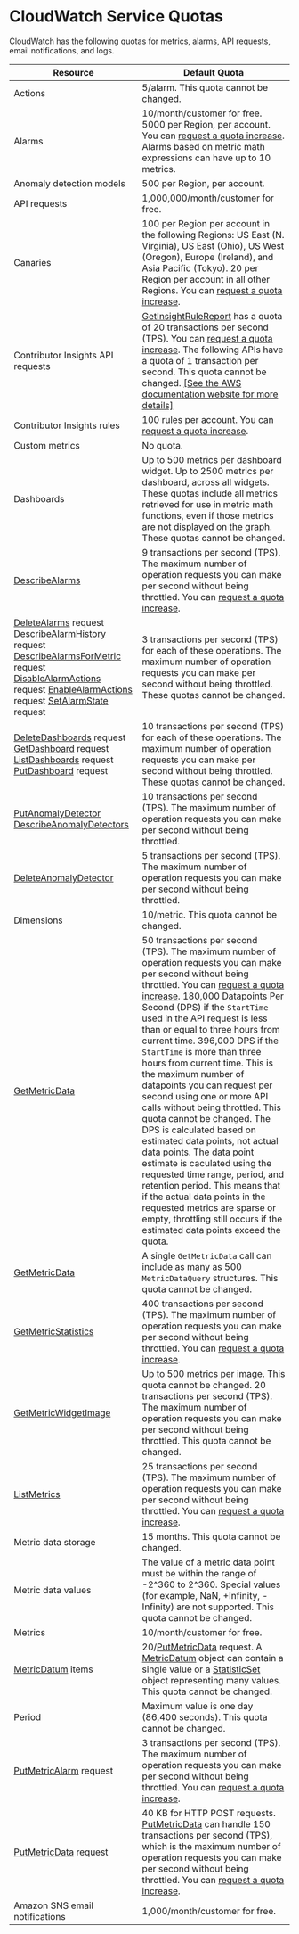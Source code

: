 # CloudWatch Service Quotas<a name="cloudwatch_limits"></a>

CloudWatch has the following quotas for metrics, alarms, API requests, email notifications, and logs\.


| Resource | Default Quota | 
| --- | --- | 
|  Actions  |  5/alarm\. This quota cannot be changed\.   | 
|  Alarms  |  10/month/customer for free\. 5000 per Region, per account\. You can [request a quota increase](https://console.aws.amazon.com/support/home#/case/create?issueType=service-limit-increase&limitType=service-code-amazon-cloudwatch)\. Alarms based on metric math expressions can have up to 10 metrics\.  | 
|  Anomaly detection models  |  500 per Region, per account\.  | 
|  API requests  |  1,000,000/month/customer for free\.  | 
|  Canaries  |  100 per Region per account in the following Regions: US East \(N\. Virginia\), US East \(Ohio\), US West \(Oregon\), Europe \(Ireland\), and Asia Pacific \(Tokyo\)\. 20 per Region per account in all other Regions\. You can [request a quota increase](https://console.aws.amazon.com/support/home#/case/create?issueType=service-limit-increase&limitType=service-code-cloudwatch-synthetics)\.  | 
|  Contributor Insights API requests  |  [GetInsightRuleReport](https://docs.aws.amazon.com/AmazonCloudWatch/latest/APIReference/API_GetInsightRuleReport.html) has a quota of 20 transactions per second \(TPS\)\. You can [request a quota increase](https://console.aws.amazon.com/support/home#/case/create?issueType=service-limit-increase&limitType=service-code-amazon-cloudwatch)\. The following APIs have a quota of 1 transaction per second\. This quota cannot be changed\. [\[See the AWS documentation website for more details\]](http://docs.aws.amazon.com/AmazonCloudWatch/latest/monitoring/cloudwatch_limits.html) | 
|  Contributor Insights rules  |  100 rules per account\. You can [request a quota increase](https://console.aws.amazon.com/support/home#/case/create?issueType=service-limit-increase&limitType=service-code-amazon-cloudwatch)\.  | 
|  Custom metrics  |  No quota\.  | 
|  Dashboards  |  Up to 500 metrics per dashboard widget\. Up to 2500 metrics per dashboard, across all widgets\. These quotas include all metrics retrieved for use in metric math functions, even if those metrics are not displayed on the graph\. These quotas cannot be changed\.  | 
|  [DescribeAlarms](https://docs.aws.amazon.com/AmazonCloudWatch/latest/APIReference/API_DescribeAlarms.html)  |  9 transactions per second \(TPS\)\. The maximum number of operation requests you can make per second without being throttled\. You can [request a quota increase](https://console.aws.amazon.com/support/home#/case/create?issueType=service-limit-increase&limitType=service-code-amazon-cloudwatch)\.  | 
|  [DeleteAlarms](https://docs.aws.amazon.com/AmazonCloudWatch/latest/APIReference/API_DeleteAlarms.html) request [DescribeAlarmHistory](https://docs.aws.amazon.com/AmazonCloudWatch/latest/APIReference/API_DescribeAlarmHistory.html) request [DescribeAlarmsForMetric](https://docs.aws.amazon.com/AmazonCloudWatch/latest/APIReference/API_DescribeAlarmsForMetric.html) request [DisableAlarmActions](https://docs.aws.amazon.com/AmazonCloudWatch/latest/APIReference/API_DisableAlarmActions.html) request [EnableAlarmActions](https://docs.aws.amazon.com/AmazonCloudWatch/latest/APIReference/API_EnableAlarmActions.html) request [SetAlarmState](https://docs.aws.amazon.com/AmazonCloudWatch/latest/APIReference/API_SetAlarmState.html) request  |  3 transactions per second \(TPS\) for each of these operations\. The maximum number of operation requests you can make per second without being throttled\. These quotas cannot be changed\.  | 
|  [DeleteDashboards](https://docs.aws.amazon.com/AmazonCloudWatch/latest/APIReference/API_DeleteDashboards.html) request [GetDashboard](https://docs.aws.amazon.com/AmazonCloudWatch/latest/APIReference/API_GetDashboard.html) request [ListDashboards](https://docs.aws.amazon.com/AmazonCloudWatch/latest/APIReference/API_ListDashboards.html) request [PutDashboard](https://docs.aws.amazon.com/AmazonCloudWatch/latest/APIReference/API_PutDashboard.html) request  |  10 transactions per second \(TPS\) for each of these operations\. The maximum number of operation requests you can make per second without being throttled\. These quotas cannot be changed\.  | 
|  [PutAnomalyDetector](https://docs.aws.amazon.com/AmazonCloudWatch/latest/APIReference/API_PutAnomalyDetector.html) [DescribeAnomalyDetectors](https://docs.aws.amazon.com/AmazonCloudWatch/latest/APIReference/API_DescribeAnomalyDetectors.html)  |  10 transactions per second \(TPS\)\. The maximum number of operation requests you can make per second without being throttled\.  | 
|  [DeleteAnomalyDetector](https://docs.aws.amazon.com/AmazonCloudWatch/latest/APIReference/API_DeleteAnomalyDetector.html)  |  5 transactions per second \(TPS\)\. The maximum number of operation requests you can make per second without being throttled\.  | 
|  Dimensions  |  10/metric\. This quota cannot be changed\.  | 
|  [GetMetricData](https://docs.aws.amazon.com/AmazonCloudWatch/latest/APIReference/API_GetMetricData.html)  |  50 transactions per second \(TPS\)\. The maximum number of operation requests you can make per second without being throttled\. You can [request a quota increase](https://console.aws.amazon.com/support/home#/case/create?issueType=service-limit-increase&limitType=service-code-amazon-cloudwatch)\. 180,000 Datapoints Per Second \(DPS\) if the `StartTime` used in the API request is less than or equal to three hours from current time\. 396,000 DPS if the `StartTime` is more than three hours from current time\. This is the maximum number of datapoints you can request per second using one or more API calls without being throttled\. This quota cannot be changed\. The DPS is calculated based on estimated data points, not actual data points\. The data point estimate is caculated using the requested time range, period, and retention period\. This means that if the actual data points in the requested metrics are sparse or empty, throttling still occurs if the estimated data points exceed the quota\.  | 
|  [GetMetricData](https://docs.aws.amazon.com/AmazonCloudWatch/latest/APIReference/API_GetMetricData.html)  |  A single `GetMetricData` call can include as many as 500 `MetricDataQuery` structures\. This quota cannot be changed\.  | 
|  [GetMetricStatistics](https://docs.aws.amazon.com/AmazonCloudWatch/latest/APIReference/API_GetMetricStatistics.html)  |  400 transactions per second \(TPS\)\. The maximum number of operation requests you can make per second without being throttled\. You can [request a quota increase](https://console.aws.amazon.com/support/home#/case/create?issueType=service-limit-increase&limitType=service-code-amazon-cloudwatch)\.  | 
|  [GetMetricWidgetImage](https://docs.aws.amazon.com/AmazonCloudWatch/latest/APIReference/API_GetMetricWidgetImage.html)  |  Up to 500 metrics per image\. This quota cannot be changed\. 20 transactions per second \(TPS\)\. The maximum number of operation requests you can make per second without being throttled\. This quota cannot be changed\.  | 
|  [ListMetrics](https://docs.aws.amazon.com/AmazonCloudWatch/latest/APIReference/API_ListMetrics.html)  |  25 transactions per second \(TPS\)\. The maximum number of operation requests you can make per second without being throttled\. You can [request a quota increase](https://console.aws.amazon.com/support/home#/case/create?issueType=service-limit-increase&limitType=service-code-amazon-cloudwatch)\.  | 
|  Metric data storage  |  15 months\. This quota cannot be changed\.  | 
|  Metric data values  |  The value of a metric data point must be within the range of \-2^360 to 2^360\. Special values \(for example, NaN, \+Infinity, \-Infinity\) are not supported\. This quota cannot be changed\.   | 
|  Metrics  |  10/month/customer for free\.  | 
|  [MetricDatum](https://docs.aws.amazon.com/AmazonCloudWatch/latest/APIReference/API_MetricDatum.html) items  |  20/[PutMetricData](https://docs.aws.amazon.com/AmazonCloudWatch/latest/APIReference/API_PutMetricData.html) request\. A [MetricDatum](https://docs.aws.amazon.com/AmazonCloudWatch/latest/APIReference/API_MetricDatum.html) object can contain a single value or a [StatisticSet](https://docs.aws.amazon.com/AmazonCloudWatch/latest/APIReference/API_StatisticSet.html) object representing many values\. This quota cannot be changed\.  | 
|  Period  |  Maximum value is one day \(86,400 seconds\)\. This quota cannot be changed\.  | 
|  [PutMetricAlarm](https://docs.aws.amazon.com/AmazonCloudWatch/latest/APIReference/API_PutMetricAlarm.html) request  |  3 transactions per second \(TPS\)\. The maximum number of operation requests you can make per second without being throttled\. You can [request a quota increase](https://console.aws.amazon.com/support/home#/case/create?issueType=service-limit-increase&limitType=service-code-amazon-cloudwatch)\.  | 
|  [PutMetricData](https://docs.aws.amazon.com/AmazonCloudWatch/latest/APIReference/API_PutMetricData.html) request  |  40 KB for HTTP POST requests\. [PutMetricData](https://docs.aws.amazon.com/AmazonCloudWatch/latest/APIReference/API_PutMetricData.html) can handle 150 transactions per second \(TPS\), which is the maximum number of operation requests you can make per second without being throttled\. You can [request a quota increase](https://console.aws.amazon.com/support/home#/case/create?issueType=service-limit-increase&limitType=service-code-amazon-cloudwatch)\.  | 
|  Amazon SNS email notifications  |  1,000/month/customer for free\.  | 
